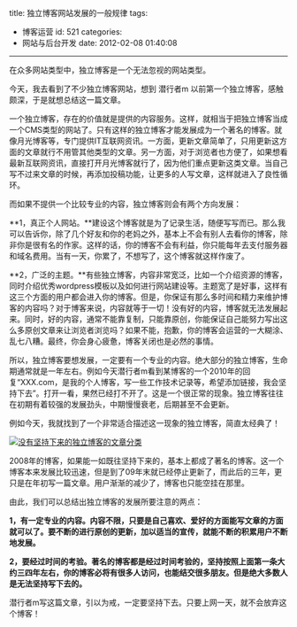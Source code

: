 title: 独立博客网站发展的一般规律
tags:
  - 博客运营
id: 521
categories:
  - 网站与后台开发
date: 2012-02-08 01:40:08
---

在众多网站类型中，独立博客是一个无法忽视的网站类型。

今天，我去看到了不少独立博客网站，想到 潜行者m 以前第一个独立博客，感触颇深，于是就想总结这一篇文章。

一个独立博客，存在的价值就是提供的内容服务。这样，就相当于把独立博客当成一个CMS类型的网站了。只有这样的独立博客才能发展成为一个著名的博客。就像月光博客等，专门提供IT互联网资讯。一方面，更新文章简单了，只用更新这方面的文章就行不用管其他类型的文章。另一方面，对于浏览者也方便了，如果想看最新互联网资讯，直接打开月光博客就行了，因为他们重点更新这类文章。当自己写不过来文章的时候，再添加投稿功能，让更多的人写文章，这样就进入了良性循环。

而如果不提供一个比较专业的内容，独立博客则会有两个方向发展：

**1，真正个人网站。**建设这个博客就是为了记录生活，随便写写而已。那么我可以告诉你，除了几个好友和你的老妈之外，基本上不会有别人去看你的博客，除非你是很有名的作家。这样的话，你的博客不会有利益，你只能每年去支付服务器和域名费用。当有一天，你累了，不想写了，这个博客就这样作废了。

**2，广泛的主题。**有些独立博客，内容非常宽泛，比如一个介绍资源的博客，同时介绍优秀wordpress模板以及如何进行网站建设等。主题宽了是好事，这样有这三个方面的用户都会进入你的博客。但是，你保证有那么多时间和精力来维护博客的内容吗？对于博客来说，内容就等于一切！没有好的内容，博客就无法发展起来。同时，好的内容，通常不能靠复制，只能靠原创，你能保证自己能努力写出这么多原创文章来让浏览者浏览吗？如果不能，抱歉，你的博客会运营的一大糊涂、乱七八糟。最终，你会身心疲惫，博客关闭也是必然的事情。

所以，独立博客要想发展，一定要有一个专业的内容。绝大部分的独立博客，生命期通常就是一年左右。例如今天潜行者m看到某博客的一个2010年的回复“XXX.com，是我的个人博客，写一些工作技术记录等，希望添加链接，我会坚持下去”。打开一看，果然已经打不开了。这是一个很正常的现象。独立博客往往在初期有着较强的发展劲头，中期慢慢衰老，后期甚至不会更新。

例如今天，我就找到了一个非常适合描述这一现象的独立博客，简直太经典了！

[![没有坚持下来的独立博客的文章分类](http://qxzm-img.b0.upaiyun.com/blog/2012/02/blogold.jpg)](http://qxzm-img.b0.upaiyun.com/blog/2012/02/blogold.jpg)

2008年的博客，如果能一如既往坚持下来的，基本上都成了著名的博客。这一个博客本来发展比较迅速，但是到了09年末就已经停止更新了，而此后的三年，更只是在年初写一篇文章。用户渐渐的减少了，博客也只能空挂在那里。

由此，我们可以总结出独立博客的发展所要注意的两点：

**1，有一定专业的内容。内容不限，只要是自己喜欢、爱好的方面能写文章的方面就可以了。要不断的进行原创的更新，加以适当的宣传，就能不断的积累用户不断地发展。**

**2，要经过时间的考验。著名的博客都是经过时间考验的，坚持按照上面第一条大约三四年左右，你的博客必将有很多人访问，也能结交很多朋友。但是绝大多数人是无法坚持写下去的。**

潜行者m写这篇文章，引以为戒，一定要坚持下去。只要上网一天，就不会放弃这个博客！